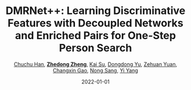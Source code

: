 ---
title: "DMRNet++: Learning Discriminative Features with Decoupled Networks and Enriched Pairs for One-Step Person Search"
collection: publications
permalink: /publication/DMRNet-L2022
date: 2022-01-01
doi: 
venue: 'IEEE Transactions on Pattern Analysis &amp; Machine Intelligence'
paperurl: 'https://zdzheng.xyz/files/Han_TPAMI22.pdf'
author: '<a href=&apos;https://zdzheng.xyz/authors/Chuchu-Han&apos;>Chuchu Han</a>,  <a href=&apos;https://zdzheng.xyz/authors/Zhedong-Zheng&apos;><strong>Zhedong Zheng</strong></a>,  <a href=&apos;https://zdzheng.xyz/authors/Kai-Su&apos;>Kai Su</a>,  <a href=&apos;https://zdzheng.xyz/authors/Dongdong-Yu&apos;>Dongdong Yu</a>,  <a href=&apos;https://zdzheng.xyz/authors/Zehuan-Yuan&apos;>Zehuan Yuan</a>,  <a href=&apos;https://zdzheng.xyz/authors/Changxin-Gao&apos;>Changxin Gao</a>,  <a href=&apos;https://zdzheng.xyz/authors/Nong-Sang&apos;>Nong Sang</a>,  <a href=&apos;https://zdzheng.xyz/authors/Yi-Yang&apos;>Yi Yang</a>'
citation: ' Chuchu Han,  Zhedong Zheng,  Kai Su,  Dongdong Yu,  Zehuan Yuan,  Changxin Gao,  Nong Sang,  Yi Yang, &quot;DMRNet++: Learning Discriminative Features with Decoupled Networks and Enriched Pairs for One-Step Person Search.&quot; IEEE Transactions on Pattern Analysis &amp;amp; Machine Intelligence, 2022.'
pub_year: '2022'
bib: >
    @article{han2022dmrnet++,  
    author = "Han, Chuchu and Zheng, Zhedong and Su, Kai and Yu, Dongdong and Yuan, Zehuan and Gao, Changxin and Sang, Nong and Yang, Yi",  
    title = "DMRNet++: Learning Discriminative Features with Decoupled Networks and Enriched Pairs for One-Step Person Search",  
    journal = "IEEE Transactions on Pattern Analysis \\& Machine Intelligence",  
    number = "01",  
    pages = "1--18",  
    year = "2022",  
    url = "https://zdzheng.xyz/files/Han\_TPAMI22.pdf",  
    publisher = "IEEE Computer Society"
    }

---